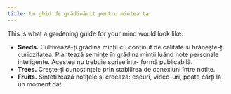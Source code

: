 ```yaml
---
title: Un ghid de grădinărit pentru mintea ta
---
```

This is what a gardening guide for your mind would look like:

- **Seeds.** Cultivează-ți grădina minții cu conținut de calitate și hrănește-ți curiozitatea. Plantează semințe în grădina minții luând note personale inteligente. Acestea nu trebuie scrise într- formă publicabilă.  
- **Trees.** Crește-ți cunoștințele prin stabilirea de conexiuni între notițe. 
- **Fruits.** Sintetizează notițele și creează: eseuri, video-uri, poate cărți la un moment dat. 

